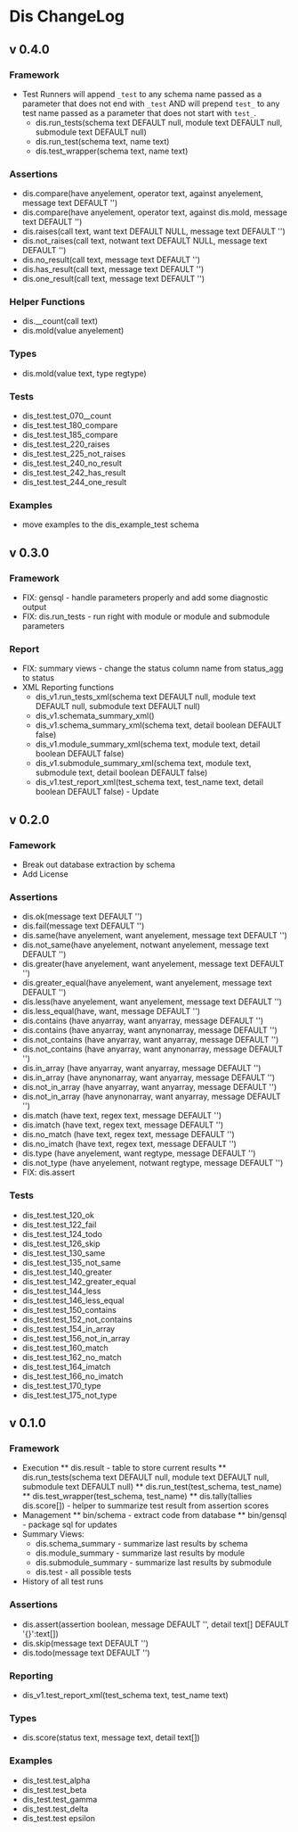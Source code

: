 # Dis ChangeLog

## v 0.4.0

### Framework

* Test Runners will append `_test` to any schema name passed as a parameter that does not end with `_test` AND will prepend `test_` to any test name passed as a parameter that does not start with `test_`.
  * dis.run_tests(schema text DEFAULT null, module text DEFAULT null, submodule text DEFAULT null)
  * dis.run_test(schema text, name text)
  * dis.test_wrapper(schema text, name text)

### Assertions

* dis.compare(have anyelement, operator text, against anyelement, message text DEFAULT '')
* dis.compare(have anyelement, operator text, against dis.mold, message text DEFAULT '')
* dis.raises(call text, want text DEFAULT NULL, message text DEFAULT '')
* dis.not_raises(call text, notwant text DEFAULT NULL, message text DEFAULT '')
* dis.no_result(call text, message text DEFAULT '')
* dis.has_result(call text, message text DEFAULT '')
* dis.one_result(call text, message text DEFAULT '')

### Helper Functions

* dis.__count(call text)
* dis.mold(value anyelement)

### Types

* dis.mold(value text, type regtype)

### Tests

* dis_test.test_070__count
* dis_test.test_180_compare
* dis_test.test_185_compare
* dis_test.test_220_raises
* dis_test.test_225_not_raises
* dis_test.test_240_no_result
* dis_test.test_242_has_result
* dis_test.test_244_one_result

### Examples

* move examples to the dis_example_test schema

## v 0.3.0

### Framework

* FIX: gensql - handle parameters properly and add some diagnostic output
* FIX: dis.run_tests - run right with module or module and submodule parameters

### Report

* FIX: summary views - change the status column name from status_agg to status
* XML Reporting functions
  * dis_v1.run_tests_xml(schema text DEFAULT null, module text DEFAULT null, submodule text DEFAULT null)
  * dis_v1.schemata_summary_xml()
  * dis_v1.schema_summary_xml(schema text, detail boolean DEFAULT false)
  * dis_v1.module_summary_xml(schema text, module text, detail boolean DEFAULT false)
  * dis_v1.submodule_summary_xml(schema text, module text, submodule text, detail boolean DEFAULT false)
  * dis_v1.test_report_xml(test_schema text, test_name text, detail boolean DEFAULT false) - Update

## v 0.2.0

### Famework

* Break out database extraction by schema
* Add License

### Assertions

* dis.ok(message text DEFAULT '')
* dis.fail(message text DEFAULT '')
* dis.same(have anyelement, want anyelement, message text DEFAULT '')
* dis.not_same(have anyelement, notwant anyelement, message text DEFAULT '')
* dis.greater(have anyelement, want anyelement, message text DEFAULT '')
* dis.greater_equal(have anyelement, want anyelement, message text DEFAULT '')
* dis.less(have anyelement, want anyelement, message text DEFAULT '')
* dis.less_equal(have, want, message DEFAULT '')
* dis.contains (have anyarray, want anyarray, message DEFAULT '')
* dis.contains (have anyarray, want anynonarray, message DEFAULT '')
* dis.not_contains (have anyarray, want anyarray, message DEFAULT '')
* dis.not_contains (have anyarray, want anynonarray, message DEFAULT '')
* dis.in_array (have anyarray, want anyarray, message DEFAULT '')
* dis.in_array (have anynonarray, want anyarray, message DEFAULT '')
* dis.not_in_array (have anyarray, want anyarray, message DEFAULT '')
* dis.not_in_array (have anynonarray, want anyarray, message DEFAULT '')
* dis.match (have text, regex text, message DEFAULT '')
* dis.imatch (have text, regex text, message DEFAULT '')
* dis.no_match (have text, regex text, message DEFAULT '')
* dis.no_imatch (have text, regex text, message DEFAULT '')
* dis.type (have anyelement, want regtype, message DEFAULT '')
* dis.not_type (have anyelement, notwant regtype, message DEFAULT '')
* FIX: dis.assert

### Tests

* dis_test.test_120_ok
* dis_test.test_122_fail
* dis_test.test_124_todo
* dis_test.test_126_skip
* dis_test.test_130_same
* dis_test.test_135_not_same
* dis_test.test_140_greater
* dis_test.test_142_greater_equal
* dis_test.test_144_less
* dis_test.test_146_less_equal
* dis_test.test_150_contains
* dis_test.test_152_not_contains
* dis_test.test_154_in_array
* dis_test.test_156_not_in_array
* dis_test.test_160_match
* dis_test.test_162_no_match
* dis_test.test_164_imatch
* dis_test.test_166_no_imatch
* dis_test.test_170_type
* dis_test.test_175_not_type

## v 0.1.0

### Framework

* Execution
** dis.result - table to store current results
** dis.run_tests(schema text DEFAULT null, module text DEFAULT null, submodule text DEFAULT null)
** dis.run_test(test_schema, test_name)
** dis.test_wrapper(test_schema, test_name)
** dis.tally(tallies dis.score[]) - helper to summarize test result from assertion scores
* Management
** bin/schema - extract code from database
** bin/gensql - package sql for updates
* Summary Views: 
  * dis.schema_summary - summarize last results by schema
  * dis.module_summary - summarize last results by module
  * dis.submodule_summary - summarize last results by submodule
  * dis.test - all possible tests
* History of all test runs

### Assertions

* dis.assert(assertion boolean, message DEFAULT '', detail text[] DEFAULT '{}':text[])
* dis.skip(message text DEFAULT '')
* dis.todo(message text DEFAULT '')

### Reporting

* dis_v1.test_report_xml(test_schema text, test_name text)

### Types

* dis.score(status text, message text, detail text[])

### Examples

* dis_test.test_alpha
* dis_test.test_beta
* dis_test.test_gamma
* dis_test.test_delta
* dis_test.test epsilon


